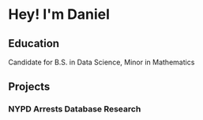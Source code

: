 # Hey! I'm Daniel

## Education
Candidate for B.S. in Data Science, Minor in Mathematics

## Projects
### NYPD Arrests Database Research
